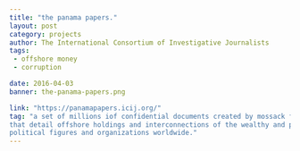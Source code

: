 ```yaml
---
title: "the panama papers."
layout: post
category: projects
author: The International Consortium of Investigative Journalists
tags: 
 - offshore money
 - corruption

date: 2016-04-03
banner: the-panama-papers.png

link: "https://panamapapers.icij.org/" 
tag: "a set of millions iof confidential documents created by mossack fonseca
that detail offshore holdings and interconnections of the wealthy and powerful
political figures and organizations worldwide."
---
```

